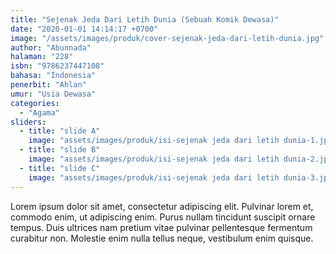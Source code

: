```yaml
---
title: "Sejenak Jeda Dari Letih Dunia (Sebuah Komik Dewasa)"
date: "2020-01-01 14:14:17 +0700"
image: "/assets/images/produk/cover-sejenak-jeda-dari-letih-dunia.jpg"
author: "Abunnada"
halaman: "228"
isbn: "9786237447108"
bahasa: "Indonesia"
penerbit: "Ahlan"
umur: "Usia Dewasa"
categories: 
  - "Agama"
sliders: 
  - title: "slide A"
    image: "assets/images/produk/isi-sejenak jeda dari letih dunia-1.jpg"
  - title: "slide B"
    image: "assets/images/produk/isi-sejenak jeda dari letih dunia-2.jpg"
  - title: "slide C"
    image: "assets/images/produk/isi-sejenak jeda dari letih dunia-3.jpg"
---
```


Lorem ipsum dolor sit amet, consectetur adipiscing elit. Pulvinar lorem et, commodo enim, ut adipiscing enim. Purus nullam tincidunt suscipit ornare tempus. Duis ultrices nam pretium vitae pulvinar pellentesque fermentum curabitur non. Molestie enim nulla tellus neque, vestibulum enim quisque.
